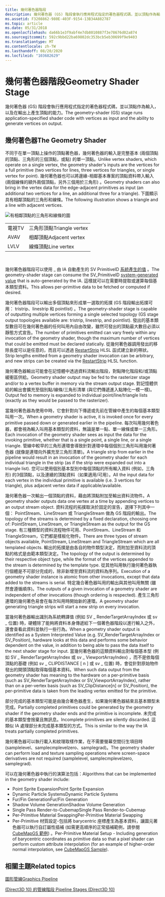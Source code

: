 ```yaml
---
title: 幾何著色器階段
description: 幾何著色器 (GS) 階段會執行應用程式指定的著色器程式碼，並以頂點作為輸入，以及在輸出上產生頂點的能力。
ms.assetid: F3208862-980E-403F-9154-13B34A882787
ms.topic: article
ms.date: 05/31/2018
ms.openlocfilehash: da66b1e3f9abf4e7db8010887f3e78676d02a874
ms.sourcegitcommit: 592c9bbd22ba69802dc353bcb5eb30699f9e9403
ms.translationtype: MT
ms.contentlocale: zh-TW
ms.lasthandoff: 08/20/2020
ms.locfileid: "103682629"
---
```

# <a name="geometry-shader-stage"></a><span data-ttu-id="f3760-103">幾何著色器階段</span><span class="sxs-lookup"><span data-stu-id="f3760-103">Geometry Shader Stage</span></span>

<span data-ttu-id="f3760-104">幾何著色器 (GS) 階段會執行應用程式指定的著色器程式碼，並以頂點作為輸入，以及在輸出上產生頂點的能力。</span><span class="sxs-lookup"><span data-stu-id="f3760-104">The geometry-shader (GS) stage runs application-specified shader code with vertices as input and the ability to generate vertices on output.</span></span>

## <a name="the-geometry-shader"></a><span data-ttu-id="f3760-105">幾何著色器</span><span class="sxs-lookup"><span data-stu-id="f3760-105">The Geometry Shader</span></span>

<span data-ttu-id="f3760-106">不同于在單一頂點上操作的頂點著色器，幾何著色器的輸入是完整基本 (兩個頂點的頂點、三角形的三個頂點，或點) 的單一頂點。</span><span class="sxs-lookup"><span data-stu-id="f3760-106">Unlike vertex shaders, which operate on a single vertex, the geometry shader's inputs are the vertices for a full primitive (two vertices for lines, three vertices for triangles, or single vertex for point).</span></span> <span data-ttu-id="f3760-107">幾何著色器也可以將邊緣-相鄰基本專案的頂點資料帶入輸入 (兩個線條的額外兩個頂點，另外三個用於三角形) 。</span><span class="sxs-lookup"><span data-stu-id="f3760-107">Geometry shaders can also bring in the vertex data for the edge-adjacent primitives as input (an additional two vertices for a line, an additional three for a triangle).</span></span> <span data-ttu-id="f3760-108">下圖顯示具有相鄰頂點的三角形和線條。</span><span class="sxs-lookup"><span data-stu-id="f3760-108">The following illustration shows a triangle and a line with adjacent vertices.</span></span>

![有相鄰頂點的三角形和線條的圖](images/d3d10-gs.png)

|     |                 |
|-----|-----------------|
| <span data-ttu-id="f3760-110">電視</span><span class="sxs-lookup"><span data-stu-id="f3760-110">TV</span></span>  | <span data-ttu-id="f3760-111">三角形頂點</span><span class="sxs-lookup"><span data-stu-id="f3760-111">Triangle vertex</span></span> |
| <span data-ttu-id="f3760-112">AV</span><span class="sxs-lookup"><span data-stu-id="f3760-112">AV</span></span>  | <span data-ttu-id="f3760-113">相鄰頂點</span><span class="sxs-lookup"><span data-stu-id="f3760-113">Adjacent vertex</span></span> |
| <span data-ttu-id="f3760-114">LV</span><span class="sxs-lookup"><span data-stu-id="f3760-114">LV</span></span>  | <span data-ttu-id="f3760-115">線條頂點</span><span class="sxs-lookup"><span data-stu-id="f3760-115">Line vertex</span></span>     |



 

<span data-ttu-id="f3760-116">幾何著色器階段可以使用 \_ 由 IA 自動產生的 SV PrimitiveID [系統產生的值](d3d10-graphics-programming-guide-input-assembler-stage-using.md) 。</span><span class="sxs-lookup"><span data-stu-id="f3760-116">The geometry-shader stage can consume the SV\_PrimitiveID [system-generated value](d3d10-graphics-programming-guide-input-assembler-stage-using.md) that is auto-generated by the IA.</span></span> <span data-ttu-id="f3760-117">這樣就可以在需要時提取或運算每個基本類型資料。</span><span class="sxs-lookup"><span data-stu-id="f3760-117">This allows per-primitive data to be fetched or computed if desired.</span></span>

<span data-ttu-id="f3760-118">幾何著色器階段可以輸出多個頂點來形成單一選取的拓撲 (GS 階段輸出拓撲可用： tristrip、linestrip 和 pointlist) 。</span><span class="sxs-lookup"><span data-stu-id="f3760-118">The geometry-shader stage is capable of outputting multiple vertices forming a single selected topology (GS stage output topologies available are: tristrip, linestrip, and pointlist).</span></span> <span data-ttu-id="f3760-119">發出的基本類型數目可在幾何著色器的任何叫用內自由改變，雖然可發出的頂點最大數目必須以靜態方式宣告。</span><span class="sxs-lookup"><span data-stu-id="f3760-119">The number of primitives emitted can vary freely within any invocation of the geometry shader, though the maximum number of vertices that could be emitted must be declared statically.</span></span> <span data-ttu-id="f3760-120">從幾何著色器調用發出的移除長度可以是任意的，而且可以透過 [RestartStrip](/windows/desktop/direct3dhlsl/dx-graphics-hlsl-so-restartstrip) HLSL 函式建立新的帶狀。</span><span class="sxs-lookup"><span data-stu-id="f3760-120">Strip lengths emitted from a geometry shader invocation can be arbitrary, and new strips can be created via the [RestartStrip](/windows/desktop/direct3dhlsl/dx-graphics-hlsl-so-restartstrip) HLSL function.</span></span>

<span data-ttu-id="f3760-121">幾何著色器輸出可能會在記憶體中透過資料流輸出階段，對點陣化階段和/或頂點緩衝區供給。</span><span class="sxs-lookup"><span data-stu-id="f3760-121">Geometry shader output may be fed to the rasterizer stage and/or to a vertex buffer in memory via the stream output stage.</span></span> <span data-ttu-id="f3760-122">對記憶體供給的輸出會擴充至個別點/線條/三角形清單 (與它們傳遞進入點陣化一模一樣)。</span><span class="sxs-lookup"><span data-stu-id="f3760-122">Output fed to memory is expanded to individual point/line/triangle lists (exactly as they would be passed to the rasterizer).</span></span>

<span data-ttu-id="f3760-123">當幾何著色器為使用中時，它會針對向下傳遞或先前在管線中產生的每個基本類型叫用一次。</span><span class="sxs-lookup"><span data-stu-id="f3760-123">When a geometry shader is active, it is invoked once for every primitive passed down or generated earlier in the pipeline.</span></span> <span data-ttu-id="f3760-124">每次叫用幾何著色器，都會視為輸入叫用基本類型的資料，無論是單一點、單一線條或單一三角形。</span><span class="sxs-lookup"><span data-stu-id="f3760-124">Each invocation of the geometry shader sees as input the data for the invoking primitive, whether that is a single point, a single line, or a single triangle.</span></span> <span data-ttu-id="f3760-125">管線中較早的三角形連環會導致針對連環中每個個別三角形叫用幾何著色器 (就像是連環向外擴充至三角形清單)。</span><span class="sxs-lookup"><span data-stu-id="f3760-125">A triangle strip from earlier in the pipeline would result in an invocation of the geometry shader for each individual triangle in the strip (as if the strip were expanded out into a triangle list).</span></span> <span data-ttu-id="f3760-126">您可以使用個別基本型別中每個頂點的所有輸入資料 (例如，三角形) 的3個頂點，以及連續的頂點資料（如果適用/可用）。</span><span class="sxs-lookup"><span data-stu-id="f3760-126">All the input data for each vertex in the individual primitive is available (i.e. 3 vertices for triangle), plus adjacent vertex data if applicable/available.</span></span>

<span data-ttu-id="f3760-127">幾何著色器一次輸出一個頂點的資料，藉由將頂點附加至輸出資料流物件。</span><span class="sxs-lookup"><span data-stu-id="f3760-127">A geometry shader outputs data one vertex at a time by appending vertices to an output stream object.</span></span> <span data-ttu-id="f3760-128">資料流程的拓撲取決於固定的宣告，選擇下列其中一個： PointStream、LineStream 或 TriangleStream 做為 GS 階段的輸出。</span><span class="sxs-lookup"><span data-stu-id="f3760-128">The topology of the streams is determined by a fixed declaration, choosing one of: PointStream, LineStream, or TriangleStream as the output for the GS stage.</span></span> <span data-ttu-id="f3760-129">有三種類型的資料流程物件可用、PointStream、LineStream 和 TriangleStream，它們都是樣板化物件。</span><span class="sxs-lookup"><span data-stu-id="f3760-129">There are three types of stream objects available, PointStream, LineStream and TriangleStream which are all templated objects.</span></span> <span data-ttu-id="f3760-130">輸出的拓撲是由各自的物件類型決定，而附加至資料流的頂點的格式是由範本類型決定。</span><span class="sxs-lookup"><span data-stu-id="f3760-130">The topology of the output is determined by their respective object type, while the format of the vertices appended to the stream is determined by the template type.</span></span> <span data-ttu-id="f3760-131">從其他叫用執行幾何著色器執行個體是不可部分完成的，除非新增至資料流的資料為序列。</span><span class="sxs-lookup"><span data-stu-id="f3760-131">Execution of a geometry shader instance is atomic from other invocations, except that data added to the streams is serial.</span></span> <span data-ttu-id="f3760-132">特定幾合著色器叫用的輸出與其他叫用無關 (雖然會遵循順序)。</span><span class="sxs-lookup"><span data-stu-id="f3760-132">The outputs of a given invocation of a geometry shader are independent of other invocations (though ordering is respected).</span></span> <span data-ttu-id="f3760-133">產生三角形連環的幾何著色易會在每次叫用時開始新的連環。</span><span class="sxs-lookup"><span data-stu-id="f3760-133">A geometry shader generating triangle strips will start a new strip on every invocation.</span></span>

<span data-ttu-id="f3760-134">當幾何著色器輸出識別為系統轉譯值 (例如 SV \_ RenderTargetArrayIndex 或 sv \_ 位置) 時，硬體除了能夠將資料本身傳遞給下一個著色器階段以進行輸入之外，還會查看此資料並執行一些行為。</span><span class="sxs-lookup"><span data-stu-id="f3760-134">When a geometry shader output is identified as a System Interpreted Value (e.g. SV\_RenderTargetArrayIndex or SV\_Position), hardware looks at this data and performs some behavior dependent on the value, in addition to being able to pass the data itself to the next shader stage for input.</span></span> <span data-ttu-id="f3760-135">當幾何著色器的這類資料輸出對每個基本型 (例如 SV \_ RenderTargetArrayIndex 或 sv \_ ViewportArrayIndex) ，而不是依每個頂點的基礎 (例如 sv \_ CLIPDISTANCE \[ n \] 或 sv \_ 位置) 時，會從針對原始物件發出的開頭頂點取得每個基本資料。</span><span class="sxs-lookup"><span data-stu-id="f3760-135">When such data output from the geometry shader has meaning to the hardware on a per-primitive basis (such as SV\_RenderTargetArrayIndex or SV\_ViewportArrayIndex), rather than on a per-vertex basis (such as SV\_ClipDistance\[n\] or SV\_Position), the per-primitive data is taken from the leading vertex emitted for the primitive.</span></span>

<span data-ttu-id="f3760-136">部分完成的基本類型可能是由幾合著色器產生，如果幾何著色器結束且基本類型未完成。</span><span class="sxs-lookup"><span data-stu-id="f3760-136">Partially completed primitives could be generated by the geometry shader if the geometry shader ends and the primitive is incomplete.</span></span> <span data-ttu-id="f3760-137">未完成的基本類型會捨棄且無訊息。</span><span class="sxs-lookup"><span data-stu-id="f3760-137">Incomplete primitives are silently discarded.</span></span> <span data-ttu-id="f3760-138">這類似 IA 處理部分未完成基本類型的方式。</span><span class="sxs-lookup"><span data-stu-id="f3760-138">This is similar to the way the IA treats partially completed primitives.</span></span>

<span data-ttu-id="f3760-139">幾何著色器可以執行載入和紋理取樣作業，在不需要螢幕空間衍生項目時 (samplelevel、samplecmplevelzero、samplegrad)。</span><span class="sxs-lookup"><span data-stu-id="f3760-139">The geometry shader can perform load and texture sampling operations where screen-space derivatives are not required (samplelevel, samplecmplevelzero, samplegrad).</span></span>

<span data-ttu-id="f3760-140">可以在幾何著色器中執行的演算法包括：</span><span class="sxs-lookup"><span data-stu-id="f3760-140">Algorithms that can be implemented in the geometry shader include:</span></span>

-   <span data-ttu-id="f3760-141">Point Sprite Expansion</span><span class="sxs-lookup"><span data-stu-id="f3760-141">Point Sprite Expansion</span></span>
-   <span data-ttu-id="f3760-142">Dynamic Particle Systems</span><span class="sxs-lookup"><span data-stu-id="f3760-142">Dynamic Particle Systems</span></span>
-   <span data-ttu-id="f3760-143">Fur/Fin Generation</span><span class="sxs-lookup"><span data-stu-id="f3760-143">Fur/Fin Generation</span></span>
-   <span data-ttu-id="f3760-144">Shadow Volume Generation</span><span class="sxs-lookup"><span data-stu-id="f3760-144">Shadow Volume Generation</span></span>
-   <span data-ttu-id="f3760-145">Single Pass Render-to-Cubemap</span><span class="sxs-lookup"><span data-stu-id="f3760-145">Single Pass Render-to-Cubemap</span></span>
-   <span data-ttu-id="f3760-146">Per-Primitive Material Swapping</span><span class="sxs-lookup"><span data-stu-id="f3760-146">Per-Primitive Material Swapping</span></span>
-   <span data-ttu-id="f3760-147">Per-Primitive 材質設定-包括將 barycentric 座標產生為基本資料，讓圖元著色器可以執行自訂屬性插補 (如需更高順序的正常插補範例，請參閱 [CubeMapGS 範例](https://msdn.microsoft.com/library/Ee416398(v=VS.85).aspx)) 。</span><span class="sxs-lookup"><span data-stu-id="f3760-147">Per-Primitive Material Setup - Including generation of barycentric coordinates as primitive data so that a pixel shader can perform custom attribute interpolation (for an example of higher-order normal interpolation, see [CubeMapGS Sample](https://msdn.microsoft.com/library/Ee416398(v=VS.85).aspx)).</span></span>

## <a name="related-topics"></a><span data-ttu-id="f3760-148">相關主題</span><span class="sxs-lookup"><span data-stu-id="f3760-148">Related topics</span></span>

<dl> <dt>

[<span data-ttu-id="f3760-149">圖形管線</span><span class="sxs-lookup"><span data-stu-id="f3760-149">Graphics Pipeline</span></span>](overviews-direct3d-11-graphics-pipeline.md)
</dt> <dt>

[<span data-ttu-id="f3760-150"> (Direct3D 10) 的管線階段 </span><span class="sxs-lookup"><span data-stu-id="f3760-150">Pipeline Stages (Direct3D 10)</span></span>](/windows/desktop/direct3d10/d3d10-graphics-programming-guide-pipeline-stages)
</dt> </dl>

 

 